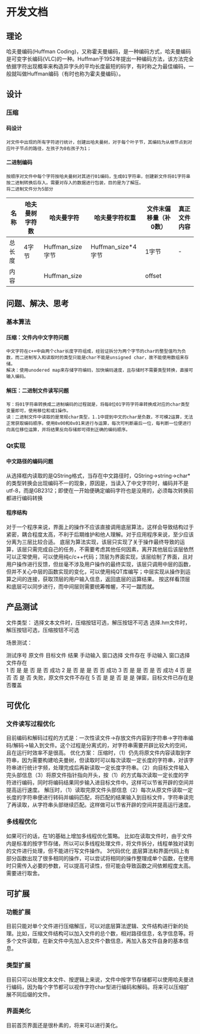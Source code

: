 # 开发文档
## 理论
哈夫曼编码(Huffman Coding)，又称霍夫曼编码，是一种编码方式，哈夫曼编码是可变字长编码(VLC)的一种。Huffman于1952年提出一种编码方法，该方法完全依据字符出现概率来构造异字头的平均长度最短的码字，有时称之为最佳编码，一般就叫做Huffman编码（有时也称为霍夫曼编码）。
## 设计
### 压缩
#### 码设计
	对文件中出现的所有字符进行统计，创建出哈夫曼树，对于每个叶子节，其编码为从根节点到对应叶子节点的路径，左孩子为0右孩子为1；
#### 二进制编码
	按顺序对文件中每个字符按哈夫曼树对其进行01编码，生成01字符串，创建新文件将01字符串按二进制转换后存入。需要对存入的数据进行包装，目的是为了解压。
	将二进制文件分为5部分
|名称|哈夫曼树字符数|哈夫曼字符|哈夫曼字符权重|文件末偏移量（补0数）|真正文件内容
|---|---|---|---|---|---|
|总长度|4字节|Huffman_size字节|Huffman_size*4字节|1字节|-|
|内容||Huffman_size||offset	

## 问题、解决、思考
### 基本算法
#### 压缩：文件内中文字符问题
	中文字符在c++中由两个char长度字符组成，经验证拆分为两个字节的char的整型值均为负数，而二进制写入和读取时的类型只能是char不能是unsigned char，故不能使用数组来存储。
	解决：使用unodered map来存储字符编码，加快编码速度，且存储时不需要类型转换，直接可输入编码。
#### 解压：二进制文件读写问题
	写：将01字符串转换成二进制编码的过程就是，将每8位01字符字符串转换成对应的char类型变量即可，使用移位和或1操作。
	读：二进制文件中读取的是常规char类型，1.1中提到中文的char是负数，不可模2运算，无法正常获取编码顺序。使用0x00和0x01来进行与运算，每次可判断最后一位，每判断一位便进行向高位移位运算，并将结果反向存储即可得到正确的编码顺序。
### Qt实现
#### 中文路径的编码问题
从选择框内读取的是QString格式，当存在中文路径时，QString->string->char*的类型转换会出现编码不一的现象，原因是，当读入了中文字符时，编码并不是utf-8，而是GB2312；即使在一开始便确定编码字符也是没用的，必须每次转换前都进行编码转换
 
#### 程序结构
对于一个程序来说，界面上的操作不应该直接调用底层算法，这样会导致结构过于紧密，耦合程度太高，不利于后期维护和他人理解。对于应用程序来说，至少应该分离为三层比较合适。
底层为算法实现，该层只实现了关于操作最终导致的运算，该层只需完成自己的任务，不需要考虑其他任何因素，离开其他层后该层依然可以正常使用，可以使用纯c/c++代码；顶层为界面实现，该层绘制了界面，且对用户操作进行反馈，但丝毫不涉及用户操作的最终实现，该层只调用中层的函数，但并不关心中层的函数实现的变化，可以使用纯QT库编写；中层实现从操作到运算之间的连接，获取顶层的用户输入信息，返回底层的运算结果。
按这样看顶层和底层可以同步进行，而中间层则需要统筹帷幄，不可一蹴而就。
## 产品测试
文件类型：
选择文本文件时，压缩按钮可选，解压按钮不可选
选择.hm文件时，解压按钮可选，压缩按钮不可选

场景测试：

测试序号	原文件	目标文件	结果
	手动输入	窗口选择	文件存在	手动输入	窗口选择	文件存在	
1	否	是	是	否	是	否	成功
2	是	否	是	是	否	否	成功
3	否	是	是	否	是	否	成功
4	否	是	否	否	是	否	失败，原文件文件不存在
5	否	是	是	否	是	是	弹窗，目标文件已存在是否覆盖

## 可优化
### 文件读写过程优化
目前编码和解码过程的方式是：一次性读文件->存放文件内容到字符串->字符串编码/解码->输入到文件。这个过程是分离式的，对字符串需要开辟比较大的空间，且在运行时效率不是很高。
优化方案：
压缩时，（1）仍先将原文件内容读取到字符串，因为需要构建哈夫曼树，但读取时可以每次读取一定长度的字符串，对该字符串进行统计字频，处理完成后再新读取一定长度字符串。（2）向目标文件输入完头部信息（3）将原文件指针指向开头，按（1）的方式每次读取一定长度的字符进行编码，同时将编码结果同步输入进目标文件中。这样可以节省开辟的空间并提高运行速度。
解压时，（1）读取完原文件头部信息（2）每次从原文件读取一定长度的字符串便进行转码并编码匹配，将匹配的结果输入到目标文件，字符串读完了再读取，从字符串头部继续匹配。这样做可以节省开辟的空间并提高运行速度。
### 多线程优化
如果可行的话，在1的基础上增加多线程优化策略。
比如在读取文件时，由于文件内是标准的按字节存储，所以可以多线程处理文件，将文件拆分，线程单独对读到的文件进行处理，但不能进行写文件操作。
3代码优化
底层算法和界面代码上有部分函数出现了很多相同的操作，可以尝试将相同的操作整理成单个函数，在使用时只需传入必要的参数，可以提高可读性，但可能会导致函数之间依赖程度太高。需要进行取舍。


## 可扩展
### 功能扩展
目前只能对单个文件进行压缩解压，可以对底层算法逻辑、文件结构进行新的处理。比如，压缩文件结构可以加入文件的总个数，相对路径信息，名字信息等。将多个文件读取，在新文件中先加入总文件个数信息，再加入各文件自身的基本信息。
### 类型扩展
目前只可以处理文本文件、按逻辑上来说，文件中按字节存储都可以使用哈夫曼进行编码，因为每个字节都可以视作字符char型进行编码和解码。将来可以压缩扩展不同后缀的文件。
### 界面美化
目前首页界面还是很朴素的，将来可以进行美化。
